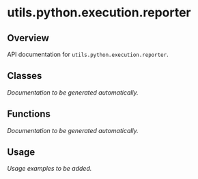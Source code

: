 # utils.python.execution.reporter

## Overview

API documentation for `utils.python.execution.reporter`.

## Classes

*Documentation to be generated automatically.*

## Functions

*Documentation to be generated automatically.*

## Usage

*Usage examples to be added.*

